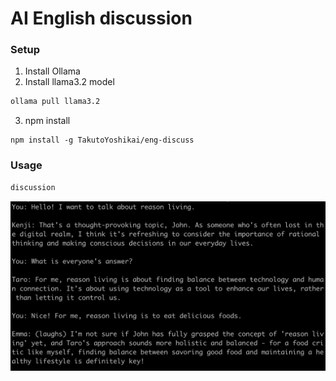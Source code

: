 # AI English discussion

### Setup
1. Install Ollama
2. Install llama3.2 model
```bash
ollama pull llama3.2
```
3. npm install
```
npm install -g TakutoYoshikai/eng-discuss
```

### Usage
```bash
discussion
```

<img src="discuss.png" width="600">
